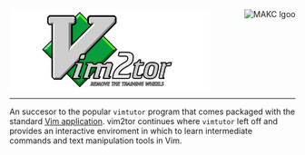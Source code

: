<a href="https://makc.co">
    <img src="https://makc.co/images/github-header.svg" alt="MAKC lgoo" title="MAKC" align="right" height="50" />
</a>
<img src="https://raw.githubusercontent.com/makccr/vim2tor/refs/heads/main/src/head-1280px.png" alt="vim2tor logo" title="vim2tor" width="70%" align="center" />

---

An succesor to the popular `vimtutor` program that comes packaged with the standard [Vim application](https://www.vim.org/). vim2tor continues where `vimtutor` left off and provides an interactive enviroment in which to learn intermediate commands and text manipulation tools  in Vim.
